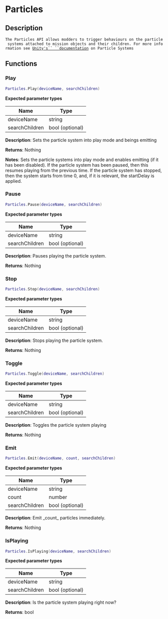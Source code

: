 Particles
=========

Description
-----------

`The Particles API allows modders to trigger behaviours on the particle systems attached to mission objects and their children. For more information see `[`Unity's`` ``documentation`](https://docs.unity3d.com/Manual/class-ParticleSystem.html)` on Particle Systems`

Functions
---------

### Play

``` lua
Particles.Play(deviceName, searchChildren)
```

**Expected parameter types**

| Name           | Type            |
|----------------|-----------------|
| deviceName     | string          |
| searchChildren | bool (optional) |

**Description**: Sets the particle system into play mode and beings
emitting

**Returns**: Nothing

**Notes**: Sets the particle systems into play mode and enables emitting
(if it has been disabled). If the particle system has been paused, then
this resumes playing from the previous time. If the particle system has
stopped, then the system starts from time 0, and, if it is relevant, the
startDelay is applied.

### Pause

``` lua
Particles.Pause(deviceName, searchChildren)
```

**Expected parameter types**

| Name           | Type            |
|----------------|-----------------|
| deviceName     | string          |
| searchChildren | bool (optional) |

**Description**: Pauses playing the particle system.

**Returns**: Nothing

### Stop

``` lua
Particles.Stop(deviceName, searchChildren)
```

**Expected parameter types**

| Name           | Type            |
|----------------|-----------------|
| deviceName     | string          |
| searchChildren | bool (optional) |

**Description**: Stops playing the particle system.

**Returns**: Nothing

### Toggle

``` lua
Particles.Toggle(deviceName, searchChildren)
```

**Expected parameter types**

| Name           | Type            |
|----------------|-----------------|
| deviceName     | string          |
| searchChildren | bool (optional) |

**Description**: Toggles the particle system playing

**Returns**: Nothing

### Emit

``` lua
Particles.Emit(deviceName, count, searchChildren)
```

**Expected parameter types**

| Name           | Type            |
|----------------|-----------------|
| deviceName     | string          |
| count          | number          |
| searchChildren | bool (optional) |

**Description**: Emit \_count\_ particles immediately.

**Returns**: Nothing

### IsPlaying

``` lua
Particles.IsPlaying(deviceName, searchChildren)
```

**Expected parameter types**

| Name           | Type            |
|----------------|-----------------|
| deviceName     | string          |
| searchChildren | bool (optional) |

**Description**: Is the particle system playing right now?

**Returns**: bool
